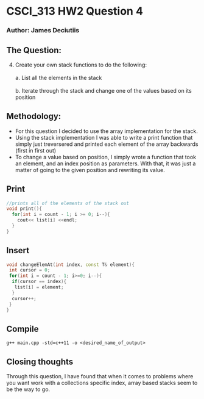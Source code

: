# CSCI_313 HW2 Question 4
### Author: James Deciutiis
## The Question: 
4) Create your own stack functions to do the following:
<br></br>
a. List all the elements in the stack
<br></br>
b. Iterate through the stack and change one of the values based on its position

## Methodology:
- For this question I decided to use the array implementation for the stack. 
- Using the stack implementation I was able to write a print function that simply just treversered and printed each element of the array backwards (first in first out) 
- To change a value based on position, I simply wrote a function that took an element, and an index position as parameters. With that, it was just a matter of going to the given position and rewriting its value.

## Print
```c++
//prints all of the elements of the stack out
void print(){
  for(int i = count - 1; i >= 0; i--){
    cout<< list[i] <<endl;
  }
}
```

## Insert
```c++
void changeElemAt(int index, const T& element){
 int cursor = 0;
 for(int i = count - 1; i>=0; i--){
  if(cursor == index){
   list[i] = element;
  }
  cursor++;
 }
}
```

## Compile 
```
g++ main.cpp -std=c++11 -o <desired_name_of_output>
```

## Closing thoughts
Through this question, I have found that when it comes to problems where you want work with a collections specific index, array based stacks seem to be the way to go.

